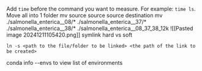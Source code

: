 Add `time` before the command you want to measure. For example: `time ls`.
Move all into 1 folder mv source source source destination
mv ./salmonella_enterica__08/* ./salmonella_enterica__37/* ./salmonella_enterica__38/* ./salmonella_enterica__08_37_38_12k
![[Pasted image 20241211105420.png]]
symlink hard vs soft
```shell
ln -s <path to the file/folder to be linked> <the path of the link to be created>
```

conda info --envs
to view list of environments